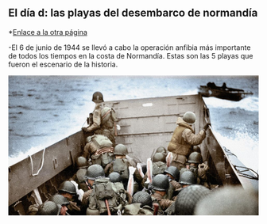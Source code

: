 ## El día d: las playas del desembarco de normandía

*[Enlace a la otra página](Normandia.md)

-El 6 de junio de 1944 se llevó a cabo la operación anfibia más importante de todos los tiempos en la costa de Normandía. Estas son las 5 playas que fueron el escenario de la historia.

![Descripción de la iamgen](assets/8BB-e1568002332200.jpg)



